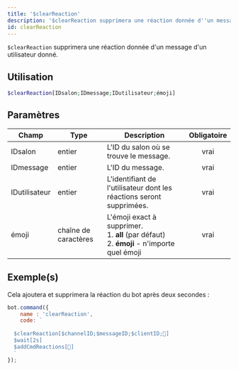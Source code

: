 ```yaml
---
title: '$clearReaction'
description: '$clearReaction supprimera une réaction donnée d''un message d''un utilisateur donné.'
id: clearReaction
---
```


`$clearReaction` supprimera une réaction donnée d'un message d'un utilisateur donné.

## Utilisation

```php
$clearReaction[IDsalon;IDmessage;IDutilisateur;émoji]
```

## Paramètres

| Champ         | Type                 | Description                                                                                                      | Obligatoire |
| ------------- | -------------------- | ---------------------------------------------------------------------------------------------------------------- |:-----------:|
| IDsalon       | entier               | L'ID du salon où se trouve le message.                                                                           |    vrai     |
| IDmessage     | entier               | L'ID du message.                                                                                                 |    vrai     |
| IDutilisateur | entier               | L'identifiant de l'utilisateur dont les réactions seront supprimées.                                             |    vrai     |
| émoji         | chaîne de caractères | L'émoji exact à supprimer. <br /> 1. **all** (par défaut) <br /> 2. **émoji** - n'importe quel émoji |    vrai     |

## Exemple(s)

Cela ajoutera et supprimera la réaction du bot après deux secondes :

```javascript
bot.command({
    name : 'clearReaction',
    code: `
  
  $clearReaction[$channelID;$messageID;$clientID;🥱]
  $wait[2s]
  $addCmdReactions[🥱]
  `
});
```
